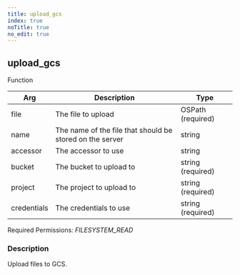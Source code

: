 ```yaml
---
title: upload_gcs
index: true
noTitle: true
no_edit: true
---
```




<div class="vql_item"></div>


## upload_gcs
<span class='vql_type pull-right page-header'>Function</span>



<div class="vqlargs"></div>

Arg | Description | Type
----|-------------|-----
file|The file to upload|OSPath (required)
name|The name of the file that should be stored on the server|string
accessor|The accessor to use|string
bucket|The bucket to upload to|string (required)
project|The project to upload to|string (required)
credentials|The credentials to use|string (required)

Required Permissions: 
<i class="linkcolour label pull-right label-success">FILESYSTEM_READ</i>

### Description

Upload files to GCS.

